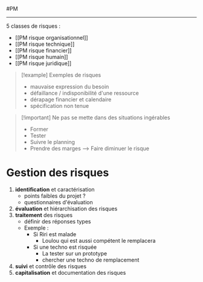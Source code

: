 #PM

----

5 classes de risques :
 - [[PM risque organisationnel]]
 - [[PM risque technique]]
 - [[PM risque financier]]
 - [[PM risque humain]]
 - [[PM risque juridique]]

> [!example] Exemples de risques
>  - mauvaise expression du besoin
>  - défaillance / indisponibilité d'une ressource
>  - dérapage financier et calendaire
>  - spécification non tenue

> [!important] Ne pas se mette dans des situations ingérables
>  - Former
>  - Tester
>  - Suivre le planning
>  - Prendre des marges
>  --> Faire diminuer le risque

# Gestion des risques
 1. **identification** et caractérisation
     - points faibles du projet ?
     - questionnaires d'évaluation
 2. **évaluation** et hiérarchisation des risques
 3. **traitement** des risques
     - définir des réponses types
     - Exemple :
         - Si Riri est malade
             - Loulou qui est aussi compétent le remplacera
         - Si une techno est risquée
             - La tester sur un prototype
             - chercher une techno de remplacement
 1. **suivi** et contrôle des risques
 2. **capitalisation** et documentation des risques

